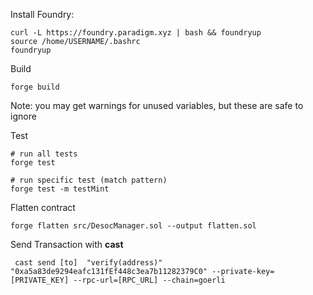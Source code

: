 Install Foundry:

```
curl -L https://foundry.paradigm.xyz | bash && foundryup
source /home/USERNAME/.bashrc
foundryup
```

Build

```
forge build
```

Note: you may get warnings for unused variables, but these are safe to ignore

Test

```
# run all tests
forge test

# run specific test (match pattern)
forge test -m testMint
```

Flatten contract
```
forge flatten src/DesocManager.sol --output flatten.sol
```

Send Transaction with **cast**
```
 cast send [to]  "verify(address)" "0xa5a83de9294eafc131fEf448c3ea7b11282379C0" --private-key=[PRIVATE_KEY] --rpc-url=[RPC_URL] --chain=goerli
```